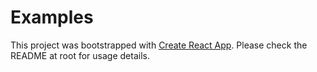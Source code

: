 # Examples

This project was bootstrapped with [Create React App](https://github.com/facebookincubator/create-react-app). Please check the README at root for usage details.
